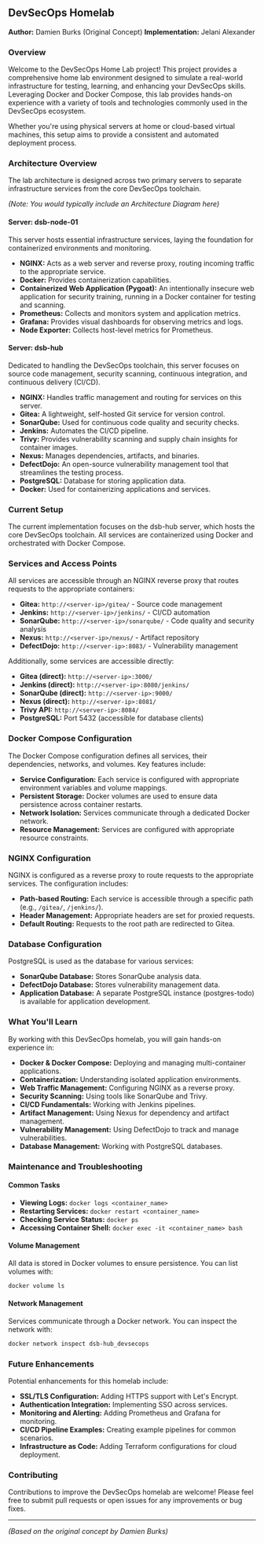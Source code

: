 ## DevSecOps Homelab

**Author:** Damien Burks (Original Concept)
**Implementation:** Jelani Alexander

### Overview

Welcome to the DevSecOps Home Lab project! This project provides a comprehensive home lab environment designed to simulate a real-world infrastructure for testing, learning, and enhancing your DevSecOps skills. Leveraging Docker and Docker Compose, this lab provides hands-on experience with a variety of tools and technologies commonly used in the DevSecOps ecosystem.

Whether you're using physical servers at home or cloud-based virtual machines, this setup aims to provide a consistent and automated deployment process.

### Architecture Overview

The lab architecture is designed across two primary servers to separate infrastructure services from the core DevSecOps toolchain.

*(Note: You would typically include an Architecture Diagram here)*

#### Server: dsb-node-01

This server hosts essential infrastructure services, laying the foundation for containerized environments and monitoring.

-   **NGINX:** Acts as a web server and reverse proxy, routing incoming traffic to the appropriate service.
-   **Docker:** Provides containerization capabilities.
-   **Containerized Web Application (Pygoat):** An intentionally insecure web application for security training, running in a Docker container for testing and scanning.
-   **Prometheus:** Collects and monitors system and application metrics.
-   **Grafana:** Provides visual dashboards for observing metrics and logs.
-   **Node Exporter:** Collects host-level metrics for Prometheus.

#### Server: dsb-hub

Dedicated to handling the DevSecOps toolchain, this server focuses on source code management, security scanning, continuous integration, and continuous delivery (CI/CD).

-   **NGINX:** Handles traffic management and routing for services on this server.
-   **Gitea:** A lightweight, self-hosted Git service for version control.
-   **SonarQube:** Used for continuous code quality and security checks.
-   **Jenkins:** Automates the CI/CD pipeline.
-   **Trivy:** Provides vulnerability scanning and supply chain insights for container images.
-   **Nexus:** Manages dependencies, artifacts, and binaries.
-   **DefectDojo:** An open-source vulnerability management tool that streamlines the testing process.
-   **PostgreSQL:** Database for storing application data.
-   **Docker:** Used for containerizing applications and services.

### Current Setup

The current implementation focuses on the dsb-hub server, which hosts the core DevSecOps toolchain. All services are containerized using Docker and orchestrated with Docker Compose.

### Services and Access Points

All services are accessible through an NGINX reverse proxy that routes requests to the appropriate containers:

-   **Gitea:** `http://<server-ip>/gitea/` - Source code management
-   **Jenkins:** `http://<server-ip>/jenkins/` - CI/CD automation
-   **SonarQube:** `http://<server-ip>/sonarqube/` - Code quality and security analysis
-   **Nexus:** `http://<server-ip>/nexus/` - Artifact repository
-   **DefectDojo:** `http://<server-ip>:8083/` - Vulnerability management

Additionally, some services are accessible directly:

-   **Gitea (direct):** `http://<server-ip>:3000/`
-   **Jenkins (direct):** `http://<server-ip>:8080/jenkins/`
-   **SonarQube (direct):** `http://<server-ip>:9000/`
-   **Nexus (direct):** `http://<server-ip>:8081/`
-   **Trivy API:** `http://<server-ip>:8084/`
-   **PostgreSQL:** Port 5432 (accessible for database clients)

### Docker Compose Configuration

The Docker Compose configuration defines all services, their dependencies, networks, and volumes. Key features include:

-   **Service Configuration:** Each service is configured with appropriate environment variables and volume mappings.
-   **Persistent Storage:** Docker volumes are used to ensure data persistence across container restarts.
-   **Network Isolation:** Services communicate through a dedicated Docker network.
-   **Resource Management:** Services are configured with appropriate resource constraints.

### NGINX Configuration

NGINX is configured as a reverse proxy to route requests to the appropriate services. The configuration includes:

-   **Path-based Routing:** Each service is accessible through a specific path (e.g., `/gitea/`, `/jenkins/`).
-   **Header Management:** Appropriate headers are set for proxied requests.
-   **Default Routing:** Requests to the root path are redirected to Gitea.

### Database Configuration

PostgreSQL is used as the database for various services:

-   **SonarQube Database:** Stores SonarQube analysis data.
-   **DefectDojo Database:** Stores vulnerability management data.
-   **Application Database:** A separate PostgreSQL instance (postgres-todo) is available for application development.

### What You'll Learn

By working with this DevSecOps homelab, you will gain hands-on experience in:

-   **Docker & Docker Compose:** Deploying and managing multi-container applications.
-   **Containerization:** Understanding isolated application environments.
-   **Web Traffic Management:** Configuring NGINX as a reverse proxy.
-   **Security Scanning:** Using tools like SonarQube and Trivy.
-   **CI/CD Fundamentals:** Working with Jenkins pipelines.
-   **Artifact Management:** Using Nexus for dependency and artifact management.
-   **Vulnerability Management:** Using DefectDojo to track and manage vulnerabilities.
-   **Database Management:** Working with PostgreSQL databases.

### Maintenance and Troubleshooting

#### Common Tasks

-   **Viewing Logs:** `docker logs <container_name>`
-   **Restarting Services:** `docker restart <container_name>`
-   **Checking Service Status:** `docker ps`
-   **Accessing Container Shell:** `docker exec -it <container_name> bash`

#### Volume Management

All data is stored in Docker volumes to ensure persistence. You can list volumes with:
```bash
docker volume ls
```

#### Network Management

Services communicate through a Docker network. You can inspect the network with:
```bash
docker network inspect dsb-hub_devsecops
```

### Future Enhancements

Potential enhancements for this homelab include:

-   **SSL/TLS Configuration:** Adding HTTPS support with Let's Encrypt.
-   **Authentication Integration:** Implementing SSO across services.
-   **Monitoring and Alerting:** Adding Prometheus and Grafana for monitoring.
-   **CI/CD Pipeline Examples:** Creating example pipelines for common scenarios.
-   **Infrastructure as Code:** Adding Terraform configurations for cloud deployment.

### Contributing

Contributions to improve the DevSecOps homelab are welcome! Please feel free to submit pull requests or open issues for any improvements or bug fixes.

---

*(Based on the original concept by Damien Burks)*
